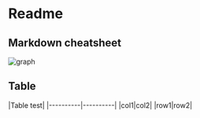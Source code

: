 # Readme

## Markdown cheatsheet
![graph](https://raw.githubusercontent.com/shiep18/EIS2020/master/markdowncheatsheet.JPG)

## Table

|Table test|
|----------|----------|
|col1|col2|
|row1|row2|
